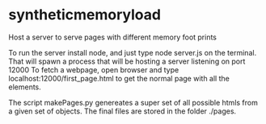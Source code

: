 # syntheticmemoryload
Host a server to serve pages with different memory foot prints



To run the server install node, and just type node server.js on the terminal. That will spawn a process that will be hosting
a server listening on port 12000
To fetch a webpage, open browser and type localhost:12000/first_page.html to get the normal page with all the elements. 



The script makePages.py genereates a super set of all possible htmls from a given set of objects. The final files are stored in
the folder ./pages.


